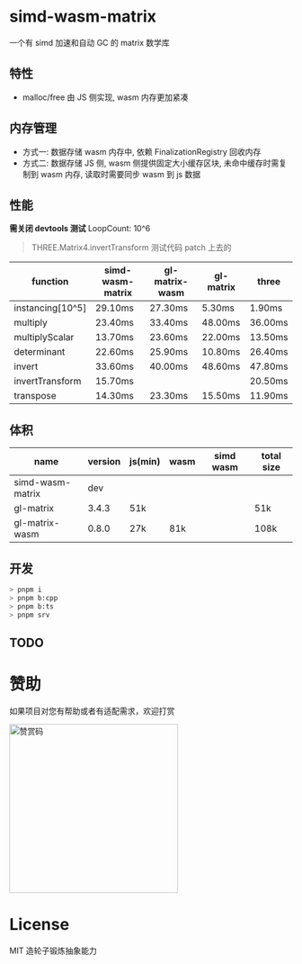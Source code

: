 # simd-wasm-matrix

一个有 simd 加速和自动 GC 的 matrix 数学库

## 特性

- malloc/free 由 JS 侧实现, wasm 内存更加紧凑

## 内存管理

- 方式一: 数据存储 wasm 内存中, 依赖 FinalizationRegistry 回收内存
- 方式二: 数据存储 JS 侧, wasm 侧提供固定大小缓存区块, 未命中缓存时需复制到 wasm 内存, 读取时需要同步 wasm 到 js 数据

## 性能

**需关闭 devtools 测试** LoopCount: 10^6

> THREE.Matrix4.invertTransform 测试代码 patch 上去的

| function         | simd-wasm-matrix | gl-matrix-wasm | gl-matrix | three   |
| ---------------- | ---------------- | -------------- | --------- | ------- |
| instancing[10^5] | 29.10ms          | 27.30ms        | 5.30ms    | 1.90ms  |
| multiply         | 23.40ms          | 33.40ms        | 48.00ms   | 36.00ms |
| multiplyScalar   | 13.70ms          | 23.60ms        | 22.00ms   | 13.50ms |
| determinant      | 22.60ms          | 25.90ms        | 10.80ms   | 26.40ms |
| invert           | 33.60ms          | 40.00ms        | 48.60ms   | 47.80ms |
| invertTransform  | 15.70ms          |                |           | 20.50ms |
| transpose        | 14.30ms          | 23.30ms        | 15.50ms   | 11.90ms |

## 体积

| name             | version | js(min) | wasm | simd wasm | total size |
| ---------------- | ------- | ------- | ---- | --------- | ---------- |
| simd-wasm-matrix | dev     |         |      |           |            |
| gl-matrix        | 3.4.3   | 51k     |      |           | 51k        |
| gl-matrix-wasm   | 0.8.0   | 27k     | 81k  |           | 108k       |

## 开发

```sh
> pnpm i
> pnpm b:cpp
> pnpm b:ts
> pnpm srv
```

## TODO

# 赞助

如果项目对您有帮助或者有适配需求，欢迎打赏

<img src="https://upload-images.jianshu.io/upload_images/252050-d3d6bfdb1bb06ddd.png?imageMogr2/auto-orient/strip%7CimageView2/2/w/1240" alt="赞赏码" width="300">

# License

MIT 造轮子锻炼抽象能力
